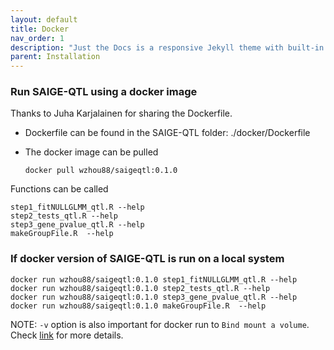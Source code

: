 ```yaml
---
layout: default
title: Docker
nav_order: 1
description: "Just the Docs is a responsive Jekyll theme with built-in search that is easily customizable and hosted on GitHub Pages."
parent: Installation
---
```



### Run SAIGE-QTL using a docker image

Thanks to Juha Karjalainen for sharing the Dockerfile.

* Dockerfile can be found in the SAIGE-QTL folder: ./docker/Dockerfile

* The docker image can be pulled

    ```
    docker pull wzhou88/saigeqtl:0.1.0
    ```

Functions can be called

```
step1_fitNULLGLMM_qtl.R --help
step2_tests_qtl.R --help
step3_gene_pvalue_qtl.R --help
makeGroupFile.R  --help
```

### If docker version of SAIGE-QTL is run on a local system

```
docker run wzhou88/saigeqtl:0.1.0 step1_fitNULLGLMM_qtl.R --help
docker run wzhou88/saigeqtl:0.1.0 step2_tests_qtl.R --help
docker run wzhou88/saigeqtl:0.1.0 step3_gene_pvalue_qtl.R --help
docker run wzhou88/saigeqtl:0.1.0 makeGroupFile.R  --help
```

NOTE: ```-v``` option is also important for docker run to ```Bind mount a volume```. Check [link](https://docs.docker.com/engine/reference/commandline/run/#:~:text=%2D%2Dvolume%20%2C%20%2Dv,mount%20a%20volume) for more details.
